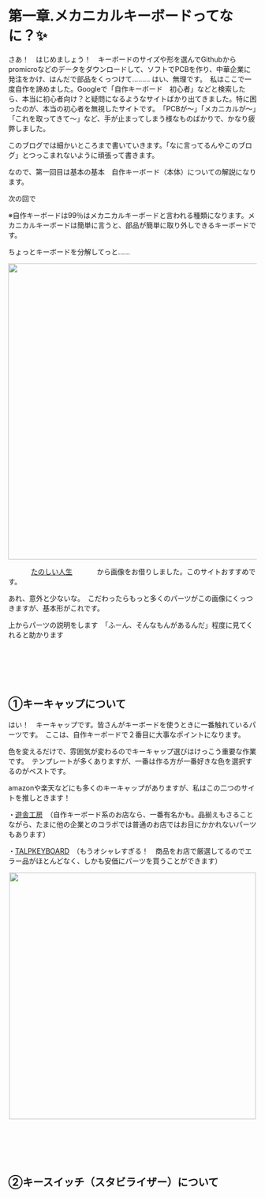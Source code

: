 # 第一章.メカニカルキーボードってなに？✨
さあ！　はじめましょう！　キーボードのサイズや形を選んでGithubからpromicroなどのデータをダウンロードして、ソフトでPCBを作り、中華企業に発注をかけ、はんだで部品をくっつけて………
はい、無理です。　私はここで一度自作を諦めました。Googleで「自作キーボード　初心者」などと検索したら、本当に初心者向け？と疑問になるようなサイトばかり出てきました。特に困ったのが、本当の初心者を無視したサイトです。　「PCBが～」「メカニカルが～」「これを取ってきて～」など、手が止まってしまう様なものばかりで、かなり疲弊しました。

このブログでは細かいところまで書いていきます。「なに言ってるんやこのブログ」とつっこまれないように頑張って書きます。

なので、第一回目は基本の基本　自作キーボード（本体）についての解説になります。

次の回で

※自作キーボードは99％はメカニカルキーボードと言われる種類になります。メカニカルキーボードは簡単に言うと、部品が簡単に取り外しできるキーボードです。


ちょっとキーボードを分解してっと……



<p align="center">
<img src="https://user-images.githubusercontent.com/85538853/230086537-c8302542-992f-49f9-9ab8-072b934c0163.png" width="600px">
</p>


　　　         [たのしい人生](https://biacco42.hatenablog.com/entry/2020/05/08/093000)
　　　          から画像をお借りしました。このサイトおすすめです。


あれ、意外と少ないな。　こだわったらもっと多くのパーツがこの画像にくっつきますが、基本形がこれです。


上からパーツの説明をします　「ふーん、そんなもんがあるんだ」程度に見てくれると助かります
<br>
<br>
<br>
<br>
<br>
<br>
##  ①キーキャップについて

はい！　キーキャップです。皆さんがキーボードを使うときに一番触れているパーツです。　ここは、自作キーボードで２番目に大事なポイントになります。

色を変えるだけで、雰囲気が変わるのでキーキャップ選びはけっこう重要な作業です。　テンプレートが多くありますが、一番は作る方が一番好きな色を選択するのがベストです。

amazonや楽天などにも多くのキーキャップがありますが、私はこの二つのサイトを推しときます！

・[遊舎工房](https://shop.yushakobo.jp/)　（自作キーボード系のお店なら、一番有名かも。品揃えもさることながら、たまに他の企業とのコラボでは普通のお店ではお目にかかれないパーツもあります）


・[TALPKEYBOARD](https://talpkeyboard.net/)　（もうオシャレすぎる！　商品をお店で厳選してるのでエラー品がほとんどなく、しかも安価にパーツを買うことができます）


<p align="center">
<img src="https://user-images.githubusercontent.com/85538853/230118015-f41304e6-3e32-4dcf-966f-33f42d436fc4.jpg" width="500px">
</p>
<br>
<br>
<br>
<br>

##  ②キースイッチ（スタビライザー）について


